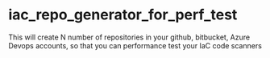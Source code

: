 # iac_repo_generator_for_perf_test
This will create N number of repositories in your github, bitbucket, Azure Devops accounts, so that you can performance test your IaC code scanners
